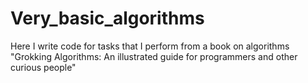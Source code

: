 Very_basic_algorithms
================
Here I write code for tasks that I perform from a book on algorithms "Grokking Algorithms: An illustrated guide for programmers and other curious people"
